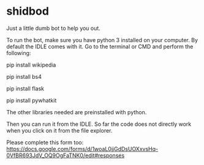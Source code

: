 # shidbod
Just a little dumb bot to help you out.

To run the bot, make sure you have python 3 installed on your computer. By default the IDLE comes with it.
Go to the terminal or CMD and perform the following:

pip install wikipedia

pip install bs4

pip install flask

pip install pywhatkit



The other libraries needed are preinstalled with python.

Then you can run it from the IDLE. So far the code does not directly work when you click on it from the file explorer.

Please complete this form too: https://docs.google.com/forms/d/1woaL0jjGdDsUOXxvsHq-0VfBR693JdV_OQ9OgFaTNK0/edit#responses
